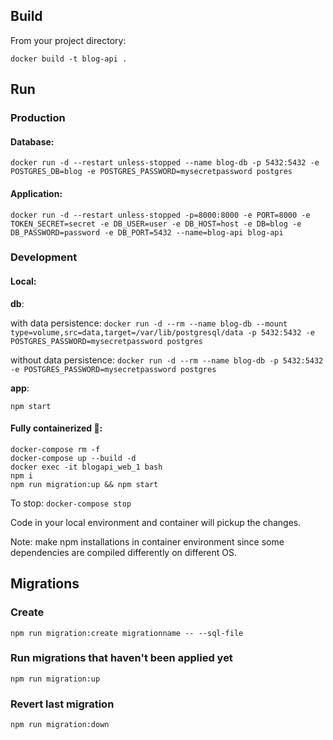 ## Build

From your project directory:

`docker build -t blog-api .`

## Run

### Production

#### Database:

`docker run -d --restart unless-stopped --name blog-db -p 5432:5432 -e POSTGRES_DB=blog -e POSTGRES_PASSWORD=mysecretpassword postgres`

#### Application:

`docker run -d --restart unless-stopped -p=8000:8000 -e PORT=8000 -e TOKEN_SECRET=secret -e DB_USER=user -e DB_HOST=host -e DB=blog -e DB_PASSWORD=password -e DB_PORT=5432 --name=blog-api blog-api`

### Development

#### Local:

<strong>db</strong>:

with data persistence:
`docker run -d --rm --name blog-db --mount type=volume,src=data,target=/var/lib/postgresql/data -p 5432:5432 -e POSTGRES_PASSWORD=mysecretpassword postgres` <br />

without data persistence:
`docker run -d --rm --name blog-db -p 5432:5432 -e POSTGRES_PASSWORD=mysecretpassword postgres` <br />

<strong>app</strong>:

`npm start`

#### Fully containerized 🚀:

`docker-compose rm -f` <br />
`docker-compose up --build -d` <br />
`docker exec -it blogapi_web_1 bash` <br />
`npm i` <br />
`npm run migration:up && npm start` <br />

To stop: `docker-compose stop`

Code in your local environment and container will pickup the changes.

Note: make npm installations in container environment since some dependencies are compiled differently on different OS.

## Migrations

### Create

`npm run migration:create migrationname -- --sql-file`

### Run migrations that haven't been applied yet

`npm run migration:up`

### Revert last migration

`npm run migration:down`
